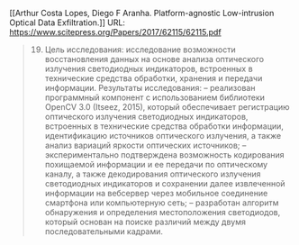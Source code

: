 [[Arthur Costa Lopes, Diego F Aranha. Platform-agnostic Low-intrusion Optical Data Exfiltration.]]
URL: https://www.scitepress.org/Papers/2017/62115/62115.pdf

>19. Цель исследования: 
>исследование возможности восстановления данных на основе анализа оптического излучения светодиодных индикаторов, встроенных в технические средства обработки, хранения и передачи информации. 
>Результаты исследования: 
>– реализован программный компонент с использованием библиотеки OpenCV 3.0 (Itseez, 2015), который обеспечивает регистрацию оптического излучения светодиодных индикаторов, встроенных в технические средства обработки информации, идентификацию источников оптического излучения, а также анализ вариаций яркости оптических источников; 
>– экспериментально подтверждена возможность кодирования похищаемой информации и ее передачи по оптическому каналу, а также декодирования оптического излучения светодиодных индикаторов и сохранении далее извлеченной информации на вебсервер через мобильное соединение смартфона или компьютерную сеть; 
>– разработан алгоритм обнаружения и определения местоположения светодиодов, который основан на поиске различий между двумя последовательными кадрами. 